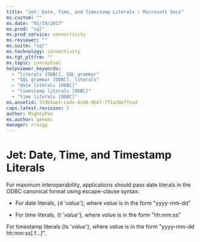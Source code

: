 ```yaml
---
title: "Jet: Date, Time, and Timestamp Literals | Microsoft Docs"
ms.custom: ""
ms.date: "01/19/2017"
ms.prod: "sql"
ms.prod_service: connectivity
ms.reviewer: ""
ms.suite: "sql"
ms.technology: connectivity
ms.tgt_pltfrm: ""
ms.topic: conceptual
helpviewer_keywords: 
  - "literals [ODBC], SQL grammar"
  - "SQL grammar [ODBC], literals"
  - "date literals [ODBC]"
  - "timestamp literals [ODBC]"
  - "time literals [ODBC]"
ms.assetid: 37db1ae1-ca4e-4cd8-9b47-7f1a38e7fcad
caps.latest.revision: 5
author: MightyPen
ms.author: genemi
manager: craigg
---
```

# Jet: Date, Time, and Timestamp Literals
For maximum interoperability, applications should pass date literals in the ODBC canonical format using escape-clause syntax:  
  
-   For date literals, {d '*value*'}, where *valu*e is in the form "yyyy-mm-dd"  
  
-   For time literals, {t '*value*'}, where *valu*e is in the form "hh:mm:ss"  
  
 For timestamp literals {ts '*value*'}, where *valu*e is in the form "yyyy-mm-dd hh:mm:ss[.f...]".
